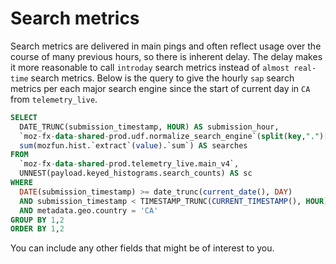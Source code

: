 # Search metrics

Search metrics are delivered in main pings and often reflect usage over the course of many previous hours, so there is inherent delay. 
The delay makes it more reasonable to call `introday` search metrics instead of `almost real-time` search metrics. 
Below is the query to give the hourly `sap` search metrics per each major search engine since the start of current day in `CA` from `telemetry_live`.

```sql
SELECT
  DATE_TRUNC(submission_timestamp, HOUR) AS submission_hour, 
  `moz-fx-data-shared-prod.udf.normalize_search_engine`(split(key,".")[offset(0)]) as normalized_engine,
  sum(mozfun.hist.`extract`(value).`sum`) AS searches
FROM
  `moz-fx-data-shared-prod.telemetry_live.main_v4`,
  UNNEST(payload.keyed_histograms.search_counts) AS sc
WHERE
  DATE(submission_timestamp) >= date_trunc(current_date(), DAY)
  AND submission_timestamp < TIMESTAMP_TRUNC(CURRENT_TIMESTAMP(), HOUR)
  AND metadata.geo.country = 'CA'
GROUP BY 1,2
ORDER BY 1,2
```

You can include any other fields that might be of interest to you.

